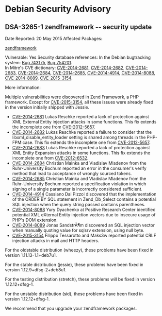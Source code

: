 
Debian Security Advisory
========================


DSA-3265-1 zendframework -- security update
-------------------------------------------



Date Reported:
20 May 2015
Affected Packages:

[zendframework](https://packages.debian.org/src:zendframework)

Vulnerable:
Yes
Security database references:
In the Debian bugtracking system: [Bug 743175](https://bugs.debian.org/cgi-bin/bugreport.cgi?bug=743175), [Bug 754201](https://bugs.debian.org/cgi-bin/bugreport.cgi?bug=754201).  
In Mitre's CVE dictionary: [CVE-2014-2681](https://security-tracker.debian.org/tracker/CVE-2014-2681), [CVE-2014-2682](https://security-tracker.debian.org/tracker/CVE-2014-2682), [CVE-2014-2683](https://security-tracker.debian.org/tracker/CVE-2014-2683), [CVE-2014-2684](https://security-tracker.debian.org/tracker/CVE-2014-2684), [CVE-2014-2685](https://security-tracker.debian.org/tracker/CVE-2014-2685), [CVE-2014-4914](https://security-tracker.debian.org/tracker/CVE-2014-4914), [CVE-2014-8088](https://security-tracker.debian.org/tracker/CVE-2014-8088), [CVE-2014-8089](https://security-tracker.debian.org/tracker/CVE-2014-8089), [CVE-2015-3154](https://security-tracker.debian.org/tracker/CVE-2015-3154).  

More information:

Multiple vulnerabilities were discovered in Zend Framework, a PHP
framework. Except for [CVE-2015-3154](https://security-tracker.debian.org/tracker/CVE-2015-3154), all these issues were already fixed
in the version initially shipped with Jessie.


* [CVE-2014-2681](https://security-tracker.debian.org/tracker/CVE-2014-2681)
Lukas Reschke reported a lack of protection against XML External
 Entity injection attacks in some functions. This fix extends the
 incomplete one from [CVE-2012-5657](https://security-tracker.debian.org/tracker/CVE-2012-5657).
* [CVE-2014-2682](https://security-tracker.debian.org/tracker/CVE-2014-2682)
Lukas Reschke reported a failure to consider that the
 libxml\_disable\_entity\_loader setting is shared among threads in the
 PHP-FPM case. This fix extends the incomplete one from
 [CVE-2012-5657](https://security-tracker.debian.org/tracker/CVE-2012-5657).
* [CVE-2014-2683](https://security-tracker.debian.org/tracker/CVE-2014-2683)
Lukas Reschke reported a lack of protection against XML Entity
 Expansion attacks in some functions. This fix extends the incomplete
 one from [CVE-2012-6532](https://security-tracker.debian.org/tracker/CVE-2012-6532).
* [CVE-2014-2684](https://security-tracker.debian.org/tracker/CVE-2014-2684)
Christian Mainka and Vladislav Mladenov from the Ruhr-University
 Bochum reported an error in the consumer's verify method that lead
 to acceptance of wrongly sourced tokens.
* [CVE-2014-2685](https://security-tracker.debian.org/tracker/CVE-2014-2685)
Christian Mainka and Vladislav Mladenov from the Ruhr-University
 Bochum reported a specification violation in which signing of a
 single parameter is incorrectly considered sufficient.
* [CVE-2014-4914](https://security-tracker.debian.org/tracker/CVE-2014-4914)
Cassiano Dal Pizzol discovered that the implementation of the ORDER
 BY SQL statement in Zend\_Db\_Select contains a potential SQL
 injection when the query string passed contains parentheses.
* [CVE-2014-8088](https://security-tracker.debian.org/tracker/CVE-2014-8088)
Yury Dyachenko at Positive Research Center identified potential XML
 eXternal Entity injection vectors due to insecure usage of PHP's DOM
 extension.
* [CVE-2014-8089](https://security-tracker.debian.org/tracker/CVE-2014-8089)
Jonas SandstrÃ¶m discovered an SQL injection vector when manually
 quoting value for sqlsrv extension, using null byte.
* [CVE-2015-3154](https://security-tracker.debian.org/tracker/CVE-2015-3154)
Filippo Tessarotto and Maks3w reported potential CRLF injection
 attacks in mail and HTTP headers.


For the oldstable distribution (wheezy), these problems have been fixed
in version 1.11.13-1.1+deb7u1.


For the stable distribution (jessie), these problems have been fixed in
version 1.12.9+dfsg-2+deb8u1.


For the testing distribution (stretch), these problems will be fixed
in version 1.12.12+dfsg-1.


For the unstable distribution (sid), these problems have been fixed in
version 1.12.12+dfsg-1.


We recommend that you upgrade your zendframework packages.





